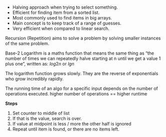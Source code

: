 - Halving approach when trying to select something.
- Efficient for finding item from a sorted list.
- Most commonly used to find items in big arrays.
- Main concept is to keep track of a range of guesses.
- Very efficient when compared to linear search.

Recursion (Repetition) aims to solve a problem by solving smaller instances of the same problem.

Base-2 Logarithm is a maths function that means the same thing as “the number of times we can repeatedly halve starting at n until we get a value 1 plus one”, written as: $log2n$ or $lgn$

The logarithm function grows slowly. They are the reverse of exponentials who grow incredibly rapidly.

The running time of an algo for a specific input depends on the number of operations executed. higher number of operations == higher runtime

**Steps**
1. Set counter to middle of list
2. If that is the value, search is over. 
3. If value at midpoint is less / more the other half is ignored 
4. Repeat until item is found, or there are no items left. 